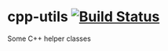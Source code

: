 # cpp-utils [![Build Status](https://travis-ci.org/smessmer/cpp-utils.svg?branch=master)](https://travis-ci.org/smessmer/cpp-utils)
Some C++ helper classes
